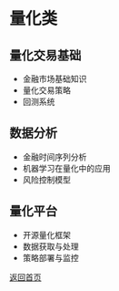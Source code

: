 # 量化类

## 量化交易基础
- 金融市场基础知识
- 量化交易策略
- 回测系统

## 数据分析
- 金融时间序列分析
- 机器学习在量化中的应用
- 风险控制模型

## 量化平台
- 开源量化框架
- 数据获取与处理
- 策略部署与监控

[返回首页](index.html)